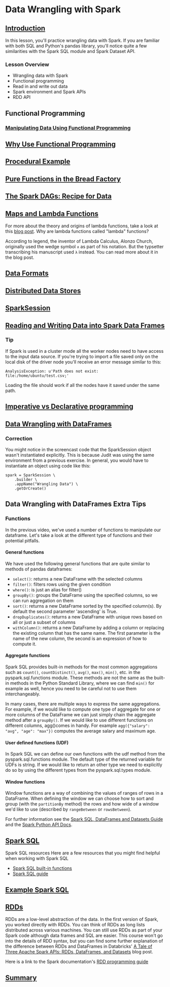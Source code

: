 # Data Wrangling with Spark

## [Introduction](https://youtu.be/XWT2nkoy474)

In this lesson, you'll practice wrangling data with Spark. If you are familiar with both SQL and Python's pandas library, you'll notice quite a few similarities with the Spark SQL module and Spark Dataset API.

### Lesson Overview
- Wrangling data with Spark
- Functional programming
- Read in and write out data
- Spark environment and Spark APIs
- RDD API

## Functional Programming

### [Manipulating Data Using Functional Programming](https://youtu.be/ZTbFxpcvmSk)

## [Why Use Functional Programming](https://youtu.be/jSwfZ8wks_E)

## [Procedural Example](https://youtu.be/CJtXhcG3MLc)

## [Pure Functions in the Bread Factory](https://youtu.be/AHIGpJaAL1U)

## [The Spark DAGs: Recipe for Data](https://youtu.be/lrgHpuIJxfM)

## [Maps and Lambda Functions](https://youtu.be/cOWpvYouMA8)

For more about the theory and origins of lambda functions, take a look at this [blog post](http://palmstroem.blogspot.com/2012/05/lambda-calculus-for-absolute-dummies.html). Why are lambda functions called "lambda" functions?

According to legend, the inventor of Lambda Calculus, Alonzo Church, originally used the wedge symbol `∧` as part of his notation. But the typsetter transcribing his manuscript used `λ` instead. You can read more about it in the blog post.

## [Data Formats](https://youtu.be/y-EE91w7Kf0)

## [Distributed Data Stores](https://youtu.be/DYAErjfPONE)

## [SparkSession](https://youtu.be/ZMSzkDG1BSQ)

## [Reading and Writing Data into Spark Data Frames](https://youtu.be/Mqs8e_TmHjM)
### Tip
If Spark is used in a cluster mode all the worker nodes need to have access to the input data source. If you're trying to import a file saved only on the local disk of the driver node you'll receive an error message similar to this:

```
AnalysisException: u'Path does not exist:
file:/home/ubuntu/test.csv;'
```

Loading the file should work if all the nodes have it saved under the same path.

## [Imperative vs Declarative programming](https://youtu.be/gGIZvUu4H9U)

## [Data Wrangling with DataFrames](https://youtu.be/pDOlgj0FBdU)

### Correction

You might notice in the screencast code that the SparkSession object wasn't instantiated explicitly. This is because Judit was using the same environment from a previous exercise. In general, you would have to instantiate an object using code like this:

```
spark = SparkSession \
    .builder \
    .appName("Wrangling Data") \
    .getOrCreate()
```

## Data Wrangling with DataFrames Extra Tips

### Functions

In the previous video, we've used a number of functions to manipulate our dataframe. Let's take a look at the different type of functions and their potential pitfalls.

#### General functions
We have used the following general functions that are quite similar to methods of pandas dataframes:

- `select()`: returns a new DataFrame with the selected columns
- `filter()`: filters rows using the given condition
- `where()`: is just an alias for filter()
- `groupBy()`: groups the DataFrame using the specified columns, so we can run aggregation on them
- `sort()`: returns a new DataFrame sorted by the specified column(s). By default the second parameter 'ascending' is True.
- `dropDuplicates()`: returns a new DataFrame with unique rows based on all or just a subset of columns
- `withColumn()`: returns a new DataFrame by adding a column or replacing the existing column that has the same name. The first parameter is the name of the new column, the second is an expression of how to compute it.

#### Aggregate functions

Spark SQL provides built-in methods for the most common aggregations such as `count()`, `countDistinct()`, `avg()`, `max()`, `min()`, etc. in the pyspark.sql.functions module. These methods are not the same as the built-in methods in the Python Standard Library, where we can find `min()` for example as well, hence you need to be careful not to use them interchangeably.

In many cases, there are multiple ways to express the same aggregations. For example, if we would like to compute one type of aggregate for one or more columns of the DataFrame we can just simply chain the aggregate method after a `groupBy()`. If we would like to use different functions on different columns, agg()comes in handy. For example `agg({"salary": "avg", "age": "max"})` computes the average salary and maximum age.

#### User defined functions (UDF)

In Spark SQL we can define our own functions with the udf method from the pyspark.sql.functions module. The default type of the returned variable for UDFs is string. If we would like to return an other type we need to explicitly do so by using the different types from the pyspark.sql.types module.

#### Window functions
Window functions are a way of combining the values of ranges of rows in a DataFrame. When defining the window we can choose how to sort and group (with the `partitionBy` method) the rows and how wide of a window we'd like to use (described by `rangeBetween` or `rowsBetween`).

For further information see the [Spark SQL, DataFrames and Datasets Guide](https://spark.apache.org/docs/latest/sql-programming-guide.html) and the [Spark Python API Docs](https://spark.apache.org/docs/latest/api/python/index.html).

## [Spark SQL](https://youtu.be/0Iv5SdKf-u0)

Spark SQL resources
Here are a few resources that you might find helpful when working with Spark SQL

- [Spark SQL built-in functions](https://spark.apache.org/docs/latest/api/sql/index.html)
- [Spark SQL guide](https://spark.apache.org/docs/latest/sql-getting-started.html)

## [Example Spark SQL](https://youtu.be/Y5nF4Q6n5pE)

## [RDDs](https://youtu.be/8mhZD7rXQEY)

RDDs are a low-level abstraction of the data. In the first version of Spark, you worked directly with RDDs. You can think of RDDs as long lists distributed across various machines. You can still use RDDs as part of your Spark code although data frames and SQL are easier. This course won't go into the details of RDD syntax, but you can find some further explanation of the difference between RDDs and DataFrames in Databricks' [A Tale of Three Apache Spark APIs: RDDs, DataFrames, and Datasets](https://databricks.com/blog/2016/07/14/a-tale-of-three-apache-spark-apis-rdds-dataframes-and-datasets.html) blog post.

Here is a link to the Spark documentation's [RDD programming guide](https://spark.apache.org/docs/latest/rdd-programming-guide.html)

## [Summary](https://youtu.be/hH030vkgme0)